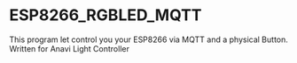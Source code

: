 # ESP8266_RGBLED_MQTT
This program let control you your ESP8266 via MQTT and a physical Button. Written for Anavi Light Controller
